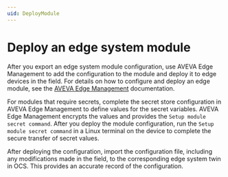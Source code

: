 ```yaml
---
uid: DeployModule
---
```


# Deploy an edge system module

After you export an edge system module configuration, use AVEVA Edge Management to add the configuration to the module and deploy it to edge devices in the field. For details on how to configure and deploy an edge module, see the [AVEVA Edge Management](https://edgemanagement.connect.aveva.com/help/#/home/665922/10/11) documentation. 

For modules that require secrets, complete the secret store configuration in AVEVA Edge Management to define values for the secret variables. AVEVA Edge Management encrypts the values and provides the `Setup module secret command`. After you deploy the module configuration, run the `Setup module secret command` in a Linux terminal on the device to complete the secure transfer of secret values.

After deploying the configuration, import the configuration file, including any modifications made in the field, to the corresponding edge system twin in OCS. This provides an accurate record of the configuration.
